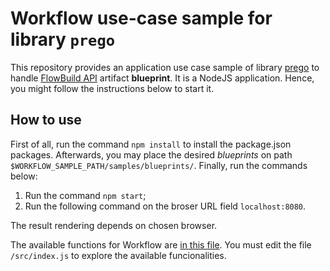 # Workflow use-case sample for library ```prego```

This repository provides an application use case sample of library [prego](https://github.com/quivero/prego) to handle [FlowBuild API](https://github.com/flow-build) artifact **blueprint**. It is a NodeJS application. Hence, you might follow the instructions below to start it.

## How to use

First of all, run the command ```npm install``` to install the package.json packages. Afterwards, you may place the desired _blueprints_ on path ```$WORKFLOW_SAMPLE_PATH/samples/blueprints/```. Finally, run the commands below:

1. Run the command ```npm start```; 
2. Run the following command on the broser URL field ```localhost:8080```.

The result rendering depends on chosen browser. 

The available functions for Workflow are [in this file](https://github.com/quivero/prego/blob/master/utils/workflow/parsers.js). You must edit the file ```/src/index.js``` to explore the available funcionalities.
